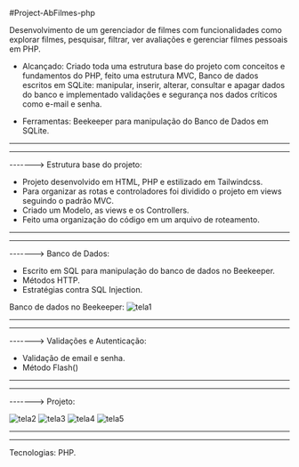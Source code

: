 #Project-AbFilmes-php
 
Desenvolvimento de um gerenciador de filmes com funcionalidades como explorar filmes, pesquisar, filtrar, ver avaliações e gerenciar filmes pessoais em PHP.

- Alcançado: Criado toda uma estrutura base do projeto com conceitos e fundamentos do PHP, feito uma estrutura MVC, Banco de dados escritos em SQLite: manipular, inserir, alterar, consultar e apagar dados do banco e implementado validações e segurança
nos dados críticos como e-mail e senha.

- Ferramentas: Beekeeper para manipulação do Banco de Dados em SQLite.

____________________________________________________________________________________________________________________________________________________________________________________________________________________
____________________________________________________________________________________________________________________________________________________________________________________________________________________
-------> Estrutura base do projeto:
  
- Projeto desenvolvido em HTML, PHP e estilizado em Tailwindcss.
- Para organizar as rotas e controladores foi dividido o projeto em views seguindo o padrão MVC.
- Criado um Modelo, as views e os Controllers.
- Feito uma organização do código em um arquivo de roteamento.

____________________________________________________________________________________________________________________________________________________________________________________________________________________
____________________________________________________________________________________________________________________________________________________________________________________________________________________
------->  Banco de Dados:
  
- Escrito em SQL para manipulação do banco de dados no Beekeeper.
- Métodos HTTP.
- Estratégias contra SQL Injection.


Banco de dados no Beekeeper:
![tela1](https://github.com/user-attachments/assets/f96e6888-fea1-4d94-93a0-489ce7d0e580)

____________________________________________________________________________________________________________________________________________________________________________________________________________________
____________________________________________________________________________________________________________________________________________________________________________________________________________________
-------> Validações e Autenticação:
  
- Validação de email e senha.
- Método Flash()

____________________________________________________________________________________________________________________________________________________________________________________________________________________
____________________________________________________________________________________________________________________________________________________________________________________________________________________
-------> Projeto:

![tela2](https://github.com/user-attachments/assets/c9876fa8-546f-4d89-bf6e-3f6b65c1dbec)
![tela3](https://github.com/user-attachments/assets/2b03ec37-c082-415f-ad3d-c690a34a368d)
![tela4](https://github.com/user-attachments/assets/db29ce57-f080-45e5-9924-a126dc76370c)
![tela5](https://github.com/user-attachments/assets/515d81a6-de29-4613-b2bd-4282cb44470b)


____________________________________________________________________________________________________________________________________________________________________________________________________________________
____________________________________________________________________________________________________________________________________________________________________________________________________________________

Tecnologias: PHP.
